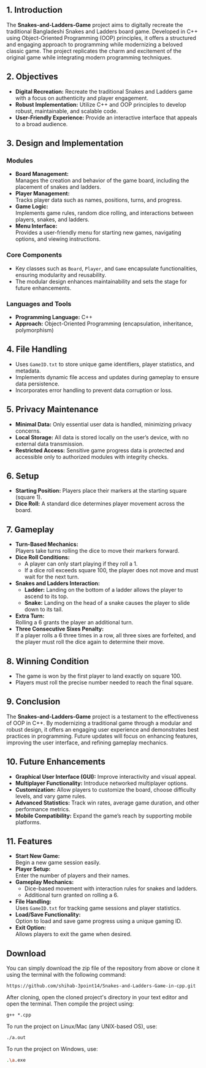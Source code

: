 ## 1. Introduction

The **Snakes-and-Ladders-Game** project aims to digitally recreate the traditional Bangladeshi Snakes and Ladders board game. Developed in C++ using Object-Oriented Programming (OOP) principles, it offers a structured and engaging approach to programming while modernizing a beloved classic game. The project replicates the charm and excitement of the original game while integrating modern programming techniques.

## 2. Objectives

- **Digital Recreation:** Recreate the traditional Snakes and Ladders game with a focus on authenticity and player engagement.
- **Robust Implementation:** Utilize C++ and OOP principles to develop robust, maintainable, and scalable code.
- **User-Friendly Experience:** Provide an interactive interface that appeals to a broad audience.

## 3. Design and Implementation

### Modules
- **Board Management:**  
  Manages the creation and behavior of the game board, including the placement of snakes and ladders.
- **Player Management:**  
  Tracks player data such as names, positions, turns, and progress.
- **Game Logic:**  
  Implements game rules, random dice rolling, and interactions between players, snakes, and ladders.
- **Menu Interface:**  
  Provides a user-friendly menu for starting new games, navigating options, and viewing instructions.

### Core Components
- Key classes such as `Board`, `Player`, and `Game` encapsulate functionalities, ensuring modularity and reusability.
- The modular design enhances maintainability and sets the stage for future enhancements.

### Languages and Tools
- **Programming Language:** C++
- **Approach:** Object-Oriented Programming (encapsulation, inheritance, polymorphism)

## 4. File Handling

- Uses `GameID.txt` to store unique game identifiers, player statistics, and metadata.
- Implements dynamic file access and updates during gameplay to ensure data persistence.
- Incorporates error handling to prevent data corruption or loss.

## 5. Privacy Maintenance

- **Minimal Data:** Only essential user data is handled, minimizing privacy concerns.
- **Local Storage:** All data is stored locally on the user’s device, with no external data transmission.
- **Restricted Access:** Sensitive game progress data is protected and accessible only to authorized modules with integrity checks.

## 6. Setup

- **Starting Position:** Players place their markers at the starting square (square 1).
- **Dice Roll:** A standard dice determines player movement across the board.

## 7. Gameplay

- **Turn-Based Mechanics:**  
  Players take turns rolling the dice to move their markers forward.
- **Dice Roll Conditions:**  
  - A player can only start playing if they roll a 1.
  - If a dice roll exceeds square 100, the player does not move and must wait for the next turn.
- **Snakes and Ladders Interaction:**  
  - **Ladder:** Landing on the bottom of a ladder allows the player to ascend to its top.
  - **Snake:** Landing on the head of a snake causes the player to slide down to its tail.
- **Extra Turn:**  
  Rolling a 6 grants the player an additional turn.
- **Three Consecutive Sixes Penalty:**  
  If a player rolls a 6 three times in a row, all three sixes are forfeited, and the player must roll the dice again to determine their move.

## 8. Winning Condition

- The game is won by the first player to land exactly on square 100.
- Players must roll the precise number needed to reach the final square.

## 9. Conclusion

The **Snakes-and-Ladders-Game** project is a testament to the effectiveness of OOP in C++. By modernizing a traditional game through a modular and robust design, it offers an engaging user experience and demonstrates best practices in programming. Future updates will focus on enhancing features, improving the user interface, and refining gameplay mechanics.

## 10. Future Enhancements

- **Graphical User Interface (GUI):** Improve interactivity and visual appeal.
- **Multiplayer Functionality:** Introduce networked multiplayer options.
- **Customization:** Allow players to customize the board, choose difficulty levels, and vary game rules.
- **Advanced Statistics:** Track win rates, average game duration, and other performance metrics.
- **Mobile Compatibility:** Expand the game’s reach by supporting mobile platforms.

## 11. Features

- **Start New Game:**  
  Begin a new game session easily.
- **Player Setup:**  
  Enter the number of players and their names.
- **Gameplay Mechanics:**  
  - Dice-based movement with interaction rules for snakes and ladders.
  - Additional turn granted on rolling a 6.
- **File Handling:**  
  Uses `GameID.txt` for tracking game sessions and player statistics.
- **Load/Save Functionality:**  
  Option to load and save game progress using a unique gaming ID.
- **Exit Option:**  
  Allows players to exit the game when desired.

## Download

You can simply download the zip file of the repository from above or clone it using the terminal with the following command:

```fish
https://github.com/shihab-3point14/Snakes-and-Ladders-Game-in-cpp.git
```
After cloning, open the cloned project's directory in your text editor and open the terminal. Then compile the project using:
```fish
g++ *.cpp
```
To run the project on Linux/Mac (any UNIX-based OS), use:
```fish
./a.out
```
To run the project on Windows, use:
```bash
.\a.exe
```
